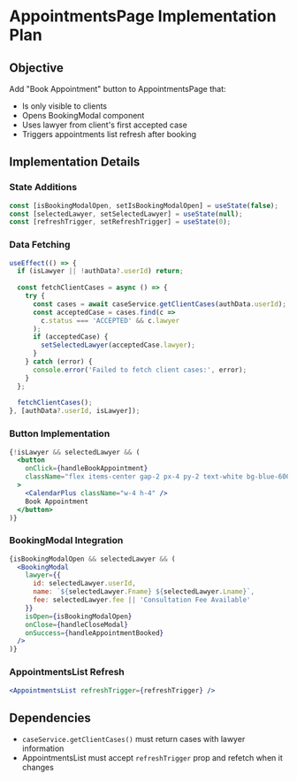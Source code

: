 # AppointmentsPage Implementation Plan

## Objective
Add "Book Appointment" button to AppointmentsPage that:
- Is only visible to clients
- Opens BookingModal component
- Uses lawyer from client's first accepted case
- Triggers appointments list refresh after booking

## Implementation Details

### State Additions
```jsx
const [isBookingModalOpen, setIsBookingModalOpen] = useState(false);
const [selectedLawyer, setSelectedLawyer] = useState(null);
const [refreshTrigger, setRefreshTrigger] = useState(0);
```

### Data Fetching
```jsx
useEffect(() => {
  if (isLawyer || !authData?.userId) return;
  
  const fetchClientCases = async () => {
    try {
      const cases = await caseService.getClientCases(authData.userId);
      const acceptedCase = cases.find(c => 
        c.status === 'ACCEPTED' && c.lawyer
      );
      if (acceptedCase) {
        setSelectedLawyer(acceptedCase.lawyer);
      }
    } catch (error) {
      console.error('Failed to fetch client cases:', error);
    }
  };
  
  fetchClientCases();
}, [authData?.userId, isLawyer]);
```

### Button Implementation
```jsx
{!isLawyer && selectedLawyer && (
  <button
    onClick={handleBookAppointment}
    className="flex items-center gap-2 px-4 py-2 text-white bg-blue-600 rounded-lg hover:bg-blue-700"
  >
    <CalendarPlus className="w-4 h-4" />
    Book Appointment
  </button>
)}
```

### BookingModal Integration
```jsx
{isBookingModalOpen && selectedLawyer && (
  <BookingModal
    lawyer={{
      id: selectedLawyer.userId,
      name: `${selectedLawyer.Fname} ${selectedLawyer.Lname}`,
      fee: selectedLawyer.fee || 'Consultation Fee Available'
    }}
    isOpen={isBookingModalOpen}
    onClose={handleCloseModal}
    onSuccess={handleAppointmentBooked}
  />
)}
```

### AppointmentsList Refresh
```jsx
<AppointmentsList refreshTrigger={refreshTrigger} />
```

## Dependencies
- `caseService.getClientCases()` must return cases with lawyer information
- AppointmentsList must accept `refreshTrigger` prop and refetch when it changes
